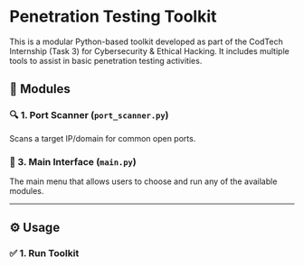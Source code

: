 # Penetration Testing Toolkit

This is a modular Python-based toolkit developed as part of the CodTech Internship (Task 3) for Cybersecurity & Ethical Hacking. It includes multiple tools to assist in basic penetration testing activities.

## 📁 Modules

### 🔍 1. Port Scanner (`port_scanner.py`)
Scans a target IP/domain for common open ports.

### 🚀 3. Main Interface (`main.py`)
The main menu that allows users to choose and run any of the available modules.

---

## ⚙️ Usage

### ✅ 1. Run Toolkit
